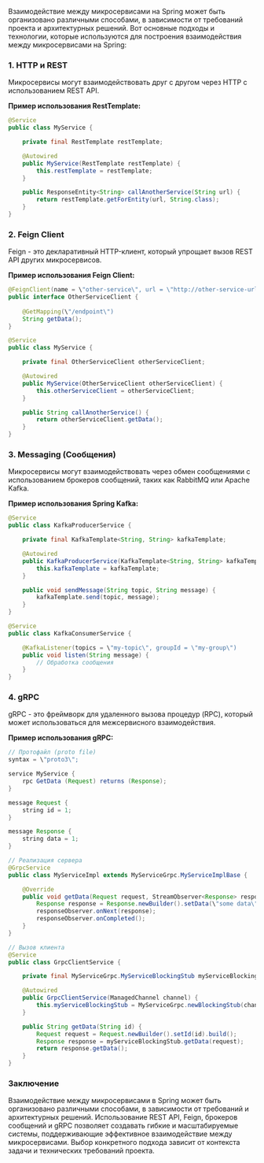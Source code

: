 Взаимодействие между микросервисами на Spring может быть организовано различными способами, в зависимости от требований проекта и архитектурных решений. Вот основные подходы и технологии, которые используются для построения взаимодействия между микросервисами на Spring:

### 1. HTTP и REST
Микросервисы могут взаимодействовать друг с другом через HTTP с использованием REST API.

**Пример использования RestTemplate:**
```java
@Service
public class MyService {

    private final RestTemplate restTemplate;

    @Autowired
    public MyService(RestTemplate restTemplate) {
        this.restTemplate = restTemplate;
    }

    public ResponseEntity<String> callAnotherService(String url) {
        return restTemplate.getForEntity(url, String.class);
    }
}
```

### 2. Feign Client
Feign - это декларативный HTTP-клиент, который упрощает вызов REST API других микросервисов.

**Пример использования Feign Client:**
```java
@FeignClient(name = \"other-service\", url = \"http://other-service-url\")
public interface OtherServiceClient {
    
    @GetMapping(\"/endpoint\")
    String getData();
}

@Service
public class MyService {

    private final OtherServiceClient otherServiceClient;

    @Autowired
    public MyService(OtherServiceClient otherServiceClient) {
        this.otherServiceClient = otherServiceClient;
    }

    public String callAnotherService() {
        return otherServiceClient.getData();
    }
}
```

### 3. Messaging (Сообщения)
Микросервисы могут взаимодействовать через обмен сообщениями с использованием брокеров сообщений, таких как RabbitMQ или Apache Kafka.

**Пример использования Spring Kafka:**
```java
@Service
public class KafkaProducerService {

    private final KafkaTemplate<String, String> kafkaTemplate;

    @Autowired
    public KafkaProducerService(KafkaTemplate<String, String> kafkaTemplate) {
        this.kafkaTemplate = kafkaTemplate;
    }

    public void sendMessage(String topic, String message) {
        kafkaTemplate.send(topic, message);
    }
}

@Service
public class KafkaConsumerService {

    @KafkaListener(topics = \"my-topic\", groupId = \"my-group\")
    public void listen(String message) {
        // Обработка сообщения
    }
}
```

### 4. gRPC
gRPC - это фреймворк для удаленного вызова процедур (RPC), который может использоваться для межсервисного взаимодействия.

**Пример использования gRPC:**
```java
// Протофайл (proto file)
syntax = \"proto3\";

service MyService {
    rpc GetData (Request) returns (Response);
}

message Request {
    string id = 1;
}

message Response {
    string data = 1;
}

// Реализация сервера
@GrpcService
public class MyServiceImpl extends MyServiceGrpc.MyServiceImplBase {

    @Override
    public void getData(Request request, StreamObserver<Response> responseObserver) {
        Response response = Response.newBuilder().setData(\"some data\").build();
        responseObserver.onNext(response);
        responseObserver.onCompleted();
    }
}

// Вызов клиента
@Service
public class GrpcClientService {

    private final MyServiceGrpc.MyServiceBlockingStub myServiceBlockingStub;

    @Autowired
    public GrpcClientService(ManagedChannel channel) {
        this.myServiceBlockingStub = MyServiceGrpc.newBlockingStub(channel);
    }

    public String getData(String id) {
        Request request = Request.newBuilder().setId(id).build();
        Response response = myServiceBlockingStub.getData(request);
        return response.getData();
    }
}
```

### Заключение
Взаимодействие между микросервисами в Spring может быть организовано различными способами, в зависимости от требований и архитектурных решений. Использование REST API, Feign, брокеров сообщений и gRPC позволяет создавать гибкие и масштабируемые системы, поддерживающие эффективное взаимодействие между микросервисами. Выбор конкретного подхода зависит от контекста задачи и технических требований проекта.